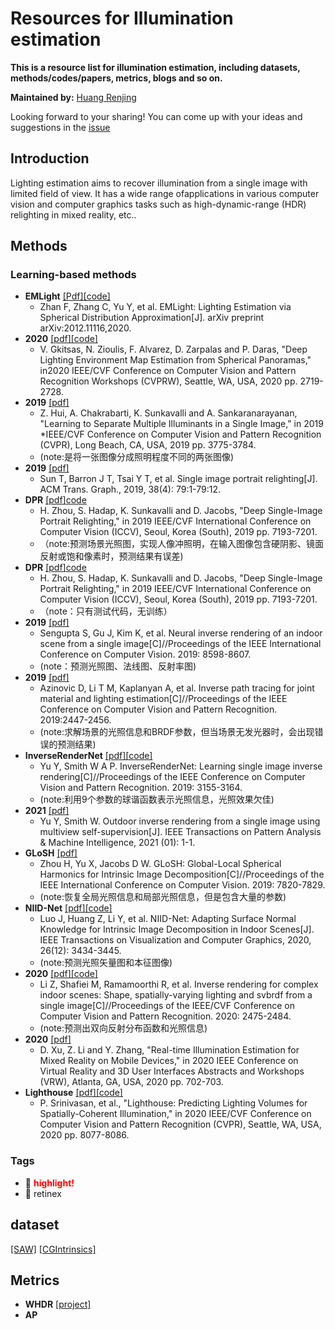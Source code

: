 # Resources for Illumination estimation
**This is a resource list for illumination estimation, including datasets, methods/codes/papers, metrics, blogs and so on.**

**Maintained by:** [Huang Renjing](https://github.com/rjhuang27)

Looking forward to your sharing! You can come up with your ideas and suggestions in the [issue](https://github.com/rjhuang27/Illumination_Estimation/issues)




## Introduction

Lighting estimation aims to recover illumination from a single image with limited field of view. It has a wide range ofapplications in various computer vision and computer graphics tasks such as high-dynamic-range (HDR) relighting in mixed reality, etc..

## Methods

### Learning-based methods

* **EMLight** [[Pdf]](https://arxiv.org/pdf/2012.11116.pdf)[[code]](https://github.com/fnzhan/Illumination-Estimation)
  * Zhan F, Zhang C, Yu Y, et al. EMLight: Lighting Estimation via Spherical Distribution Approximation[J]. arXiv preprint arXiv:2012.11116,2020. 
* **2020** [[pdf]](https://arxiv.org/pdf/2005.08000.pdf)[[code]](https://github.com/VCL3D/DeepPanoramaLighting)
  * V. Gkitsas, N. Zioulis, F. Alvarez, D. Zarpalas and P. Daras,  "Deep Lighting Environment Map Estimation from Spherical Panoramas," in2020 IEEE/CVF Conference on Computer Vision and Pattern Recognition Workshops (CVPRW), Seattle, WA, USA, 2020 pp. 2719-2728.
* **2019** [[pdf]](https://arxiv.org/pdf/1811.12481v2.pdf)
  * Z. Hui, A. Chakrabarti, K. Sunkavalli and A. Sankaranarayanan,  "Learning to Separate Multiple Illuminants in a Single Image," in 2019 *IEEE/CVF Conference on Computer Vision and Pattern Recognition (CVPR), Long Beach, CA, USA, 2019 pp. 3775-3784.
  * (note:是将一张图像分成照明程度不同的两张图像)
* **2019** [[pdf]](https://arxiv.org/pdf/1905.00824v1.pdf)
  * Sun T, Barron J T, Tsai Y T, et al. Single image portrait relighting[J]. ACM Trans. Graph., 2019, 38(4): 79:1-79:12.
* **DPR** [[pdf]](https://openaccess.thecvf.com/content_ICCV_2019/papers/Zhou_Deep_Single-Image_Portrait_Relighting_ICCV_2019_paper.pdf)[code](https://github.com/zhhoper/DPR)
  * H. Zhou, S. Hadap, K. Sunkavalli and D. Jacobs,  "Deep Single-Image Portrait Relighting," in 2019 IEEE/CVF International Conference on Computer Vision (ICCV), Seoul, Korea (South), 2019 pp. 7193-7201.
  * （note:预测场景光照图，实现人像冲照明，在输入图像包含硬阴影、镜面反射或饱和像素时，预测结果有误差)
* **DPR** [[pdf]](https://openaccess.thecvf.com/content_ICCV_2019/papers/Zhou_Deep_Single-Image_Portrait_Relighting_ICCV_2019_paper.pdf)[code](https://github.com/zhhoper/DPR)
  * H. Zhou, S. Hadap, K. Sunkavalli and D. Jacobs,  "Deep Single-Image Portrait Relighting," in 2019 IEEE/CVF International Conference on Computer Vision (ICCV), Seoul, Korea (South), 2019 pp. 7193-7201.
  * （note：只有测试代码，无训练）
* **2019** [[pdf]](https://arxiv.org/pdf/1901.02453v3.pdf)
  * Sengupta S, Gu J, Kim K, et al. Neural inverse rendering of an indoor scene from a single image[C]//Proceedings of the IEEE International Conference on Computer Vision. 2019: 8598-8607.
  * (note：预测光照图、法线图、反射率图)
* **2019** [[pdf]](https://arxiv.org/pdf/1903.07145v1.pdf)
  * Azinovic D, Li T M, Kaplanyan A, et al. Inverse path tracing for joint material and lighting estimation[C]//Proceedings of the IEEE Conference on Computer Vision and Pattern Recognition. 2019:2447-2456.
  * (note:求解场景的光照信息和BRDF参数，但当场景无发光器时，会出现错误的预测结果)
* **InverseRenderNet** [[pdf]](https://arxiv.org/pdf/1811.12328v1.pdf)[[code]](https://github.com/YeeU/InverseRenderNet)
  * Yu Y, Smith W A P. InverseRenderNet: Learning single image inverse rendering[C]//Proceedings of the IEEE Conference on Computer Vision and Pattern Recognition. 2019: 3155-3164.
  * (note:利用9个参数的球谐函数表示光照信息，光照效果欠佳)
* **2021** [[pdf]](https://arxiv.org/pdf/2102.06591v1.pdf)
  * Yu Y, Smith W. Outdoor inverse rendering from a single image using multiview self-supervision[J]. IEEE Transactions on Pattern Analysis & Machine Intelligence, 2021 (01): 1-1.
* **GLoSH** [[pdf]](https://openaccess.thecvf.com/content_ICCV_2019/papers/Zhou_GLoSH_Global-Local_Spherical_Harmonics_for_Intrinsic_Image_Decomposition_ICCV_2019_paper.pdf)
  * Zhou H, Yu X, Jacobs D W. GLoSH: Global-Local Spherical Harmonics for Intrinsic Image Decomposition[C]//Proceedings of the IEEE International Conference on Computer Vision. 2019: 7820-7829.
  * (note:恢复全局光照信息和局部光照信息，但是包含大量的参数)
* **NIID-Net** [[pdf]](https://ieeexplore.ieee.org/stamp/stamp.jsp?arnumber=9199573&casa_token=zYE2CqXkCSIAAAAA:kW7c8OsKXQfIv3-ogk7rxTPcesapQL4-on7AuGFiwlC8I37fkyxG_VDcxSzYsiXRdPNnKJ9F8_jZ)[[code]](https://github.com/zju3dv/NIID-Net)
  * Luo J, Huang Z, Li Y, et al. NIID-Net: Adapting Surface Normal Knowledge for Intrinsic Image Decomposition in Indoor Scenes[J]. IEEE Transactions on Visualization and Computer Graphics, 2020, 26(12): 3434-3445.
  * (note:预测光照矢量图和本征图像)
* **2020** [[pdf]](https://arxiv.org/pdf/1905.02722v1.pdf)[[code]](https://cseweb.ucsd.edu//~viscomp/projects/CVPR20InverseIndoor/)
  * Li Z, Shafiei M, Ramamoorthi R, et al. Inverse rendering for complex indoor scenes: Shape, spatially-varying lighting and svbrdf from a single image[C]//Proceedings of the IEEE/CVF Conference on Computer Vision and Pattern Recognition. 2020: 2475-2484.
  * (note:预测出双向反射分布函数和光照信息)
* **2020** [[pdf]](https://ieeexplore.ieee.org/stamp/stamp.jsp?tp=&arnumber=9090568)
  * D. Xu, Z. Li and Y. Zhang,  "Real-time Illumination Estimation for Mixed Reality on Mobile Devices," in 2020 IEEE Conference on Virtual Reality and 3D User Interfaces Abstracts and Workshops (VRW), Atlanta, GA, USA, 2020 pp. 702-703.
* **Lighthouse** [[pdf]](https://arxiv.org/pdf/2003.08367v2.pdf)[[code]](https://github.com/pratulsrinivasan/lighthouse)
  * P. Srinivasan, et al., "Lighthouse: Predicting Lighting Volumes for Spatially-Coherent Illumination," in 2020 IEEE/CVF Conference on Computer Vision and Pattern Recognition (CVPR), Seattle, WA, USA, 2020 pp. 8077-8086.


### Tags

- :high_brightness: <font color='red'> **highlight!** </font>
- :bookmark: retinex

## dataset
[[SAW]](http://opensurfaces.cs.cornell.edu/publications/intrinsic/)
[[CGIntrinsics]](https://github.com/zl548/CGIntrinsics)

## Metrics
* **WHDR** [[project]](https://github.com/tnestmeyer/reflectance-filtering)
*  **AP**

